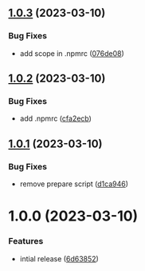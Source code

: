 ## [1.0.3](https://github.com/MeltStudio/melt-semantic-release-monorepo/compare/v1.0.2...v1.0.3) (2023-03-10)


### Bug Fixes

* add scope in .npmrc ([076de08](https://github.com/MeltStudio/melt-semantic-release-monorepo/commit/076de0877b8d4c6c2bc8703ae81e8f851cc96971))

## [1.0.2](https://github.com/MeltStudio/melt-semantic-release-monorepo/compare/v1.0.1...v1.0.2) (2023-03-10)


### Bug Fixes

* add .npmrc ([cfa2ecb](https://github.com/MeltStudio/melt-semantic-release-monorepo/commit/cfa2ecbeb97804e3e51c0dd809586e311792d6be))

## [1.0.1](https://github.com/MeltStudio/melt-semantic-release-monorepo/compare/v1.0.0...v1.0.1) (2023-03-10)


### Bug Fixes

* remove prepare script ([d1ca946](https://github.com/MeltStudio/melt-semantic-release-monorepo/commit/d1ca946dba0406a54bb72a575e54a32da10c39ed))

# 1.0.0 (2023-03-10)


### Features

* intial release ([6d63852](https://github.com/MeltStudio/melt-semantic-release-monorepo/commit/6d638524541a91a22246815acc7a5c47a56357f1))
